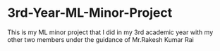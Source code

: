 # 3rd-Year-ML-Minor-Project
This is my ML minor project that I did in my 3rd academic year with my other two members under the guidance of Mr.Rakesh Kumar Rai
